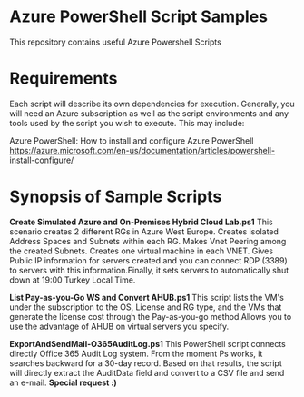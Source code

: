 # Azure PowerShell Script Samples
This repository contains useful Azure Powershell Scripts

# Requirements
Each script will describe its own dependencies for execution. Generally, you will need an Azure subscription as well as the script environments and any tools used by the script you wish to execute. This may include:

Azure PowerShell: How to install and configure Azure PowerShell  https://azure.microsoft.com/en-us/documentation/articles/powershell-install-configure/

# Synopsis of Sample Scripts
**Create Simulated Azure and On-Premises Hybrid Cloud Lab.ps1** This scenario creates 2 different RGs in Azure West Europe. Creates isolated Address Spaces and Subnets within each RG. Makes Vnet Peering among the created Subnets. Creates one virtual machine in each VNET. Gives Public IP information for servers created and you can connect RDP (3389) to servers with this information.Finally, it sets servers to automatically shut down at 19:00 Turkey Local Time.

**List Pay-as-you-Go WS and Convert AHUB.ps1** This script lists the VM's under the subscription to the OS, License and RG type, and the VMs that generate the license cost through the Pay-as-you-go method.Allows you to use the advantage of AHUB on virtual servers you specify.

**ExportAndSendMail-O365AuditLog.ps1** This PowerShell script connects directly Office 365 Audit Log system. From the moment Ps works, it searches backward for a 30-day record. Based on that results, the script will directly extract the AuditData field and convert to a CSV file and send an e-mail. **Special request :)**
